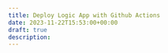 ```yaml
---
title: Deploy Logic App with Github Actions 
date: 2023-11-22T15:53:00+00:00
draft: true
description: 
---
```

